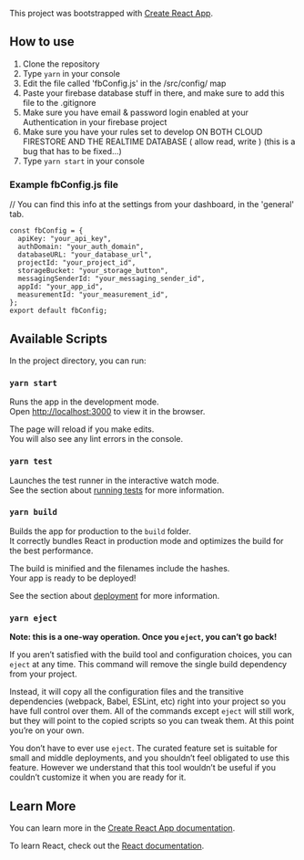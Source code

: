 This project was bootstrapped with [Create React App](https://github.com/facebook/create-react-app).

## How to use

1. Clone the repository <br />
2. Type `yarn` in your console
3. Edit the file called 'fbConfig.js' in the /src/config/ map<br />
4. Paste your firebase database stuff in there, and make sure to add this file to the .gitignore <br />
5. Make sure you have email & password login enabled at your Authentication in your firebase project<br />
6. Make sure you have your rules set to develop ON BOTH CLOUD FIRESTORE AND THE REALTIME DATABASE ( allow read, write ) (this is a bug that has to be fixed...)<br />
7. Type `yarn start` in your console <br />

### Example fbConfig.js file

// You can find this info at the settings from your dashboard, in the 'general' tab.

```
const fbConfig = {
  apiKey: "your_api_key",
  authDomain: "your_auth_domain",
  databaseURL: "your_database_url",
  projectId: "your_project_id",
  storageBucket: "your_storage_button",
  messagingSenderId: "your_messaging_sender_id",
  appId: "your_app_id",
  measurementId: "your_measurement_id",
};
export default fbConfig;
```

## Available Scripts

In the project directory, you can run:

### `yarn start`

Runs the app in the development mode.<br />
Open [http://localhost:3000](http://localhost:3000) to view it in the browser.

The page will reload if you make edits.<br />
You will also see any lint errors in the console.

### `yarn test`

Launches the test runner in the interactive watch mode.<br />
See the section about [running tests](https://facebook.github.io/create-react-app/docs/running-tests) for more information.

### `yarn build`

Builds the app for production to the `build` folder.<br />
It correctly bundles React in production mode and optimizes the build for the best performance.

The build is minified and the filenames include the hashes.<br />
Your app is ready to be deployed!

See the section about [deployment](https://facebook.github.io/create-react-app/docs/deployment) for more information.

### `yarn eject`

**Note: this is a one-way operation. Once you `eject`, you can’t go back!**

If you aren’t satisfied with the build tool and configuration choices, you can `eject` at any time. This command will remove the single build dependency from your project.

Instead, it will copy all the configuration files and the transitive dependencies (webpack, Babel, ESLint, etc) right into your project so you have full control over them. All of the commands except `eject` will still work, but they will point to the copied scripts so you can tweak them. At this point you’re on your own.

You don’t have to ever use `eject`. The curated feature set is suitable for small and middle deployments, and you shouldn’t feel obligated to use this feature. However we understand that this tool wouldn’t be useful if you couldn’t customize it when you are ready for it.

## Learn More

You can learn more in the [Create React App documentation](https://facebook.github.io/create-react-app/docs/getting-started).

To learn React, check out the [React documentation](https://reactjs.org/).
